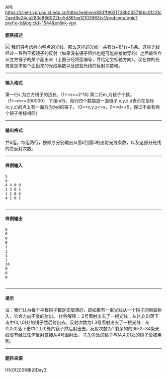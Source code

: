 API: https://client.vpn.nuist.edu.cn/https/webvpn893ff9021738b0357186c0f23fc2aed6e24ca283e886022bc5d861ea12f03963/v1/problem/logic?prefix=b&logicId=1544&enlink-vpn

#### 题目描述

![](../file/1544_0.jpg) 我们只考虑射向整点的光线，那么这样的光线一共有(s+1)\*(s+1)条。这些光线经过一系列平板镜子的反射（如果没有镜子阻挡也是可能直接射穿的）之后最终会从立方镜子的某个面出来（上图已经将面编号，并给定坐标轴方向）。现在你的任务就是求每个面出来的光线条数以及这些光线的反射次数和。

---

#### 输入格式

第一行s,为立方镜子的边长。(1<=s<=2^15) 第二行m,为镜子个数。（1<=m<=200000） 下接m行，每行四个数描述一面镜子 x,y,z,d表示在坐标(x,y,z)的点上有一面方向为d的镜子。（0<=x,y,z<=s，0<=d<=5，保证不会有两个镜子坐标相同）

---

#### 输出格式

共6组，每组两行，按顺序分别输出从面0到面5的出射光线条数，以及这部分光线的总反射次数。

---

#### 样例输入
```
5
4
4 4 0 0
1 3 0 1
1 1 0 0
4 1 0 1


```

---

#### 样例输出
```
0
0
0
0
1
1
1
1
34
0
0
0


```

---

#### 提示

注：我们认为每个平板镜子都是无限薄的，即如果有一束光线从一个镜子的侧面射入，它会方向不变的射出。 样例解释： 2号面射出去了一根光线：从(4,0,0)落下击中(4,1,0)处的镜子然后射出去。反射次数为1 3号面射出去了一根光线：从(1,0,0)落下击中(1,1,0)处的镜子然后射出去。反射次数为1 剩余的的36-2=34条光线没有经过任何反射直接从4号面射出。 (1,3,0)处的镜子与(4,4,0)处的镜子没被用到。

---

#### 题目来源

HNOI2009集训Day3